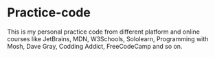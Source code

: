 # Practice-code
This is my personal practice code from different platform and online courses like JetBrains, MDN, W3Schools, Sololearn, Programming with Mosh, Dave Gray, Codding Addict, FreeCodeCamp and so on.
